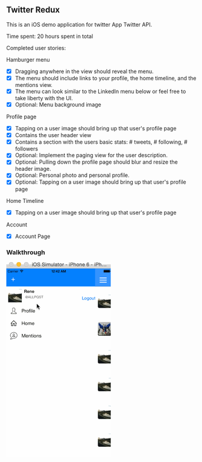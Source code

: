 ## Twitter Redux

This is an iOS demo application for twitter App Twitter API.

Time spent: 20 hours spent in total

Completed user stories:

Hamburger menu
- [x] Dragging anywhere in the view should reveal the menu.
- [x] The menu should include links to your profile, the home timeline, and the mentions view.
- [x] The menu can look similar to the LinkedIn menu below or feel free to take liberty with the UI.
- [x] Optional: Menu background image

Profile page
- [x] Tapping on a user image should bring up that user's profile page
- [x] Contains the user header view
- [x] Contains a section with the users basic stats: # tweets, # following, # followers
- [x] Optional: Implement the paging view for the user description.
- [x] Optional: Pulling down the profile page should blur and resize the header image.
- [x] Optional: Personal photo and personal profile.
- [x] Optional: Tapping on a user image should bring up that user's profile page

Home Timeline
- [x] Tapping on a user image should bring up that user's profile page

Account
- [x] Account Page


### Walkthrough

![Video Walkthrough](week4_demo_ydlin.gif)
